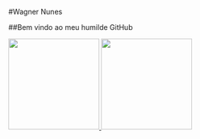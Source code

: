 #Wagner Nunes

##Bem vindo ao meu humilde GitHub

<div>
<a href="https://github.com/wagnerbola2">
<img height="180em" src="https://github-readme-stats.vercel.app/api/top-langs/?username=wagnerbola2&layout=compact&langs_count=7&theme=dracula"/>
<img height="180em" src="https://github-readme-stats.vercel.app/api?username=wagnerbola2&show_icons=true&theme=dracula&include_all_commits=true&count_private=true"/>
</div>

<!--
**wagnerbola2/wagnerbola2** is a ✨ _special_ ✨ repository because its `README.md` (this file) appears on your GitHub profile.

Here are some ideas to get you started:

- 🔭 I’m currently working on ...
- 🌱 I’m currently learning ...
- 👯 I’m looking to collaborate on ...
- 🤔 I’m looking for help with ...
- 💬 Ask me about ...
- 📫 How to reach me: ...
- 😄 Pronouns: ...
- ⚡ Fun fact: ...
-->
